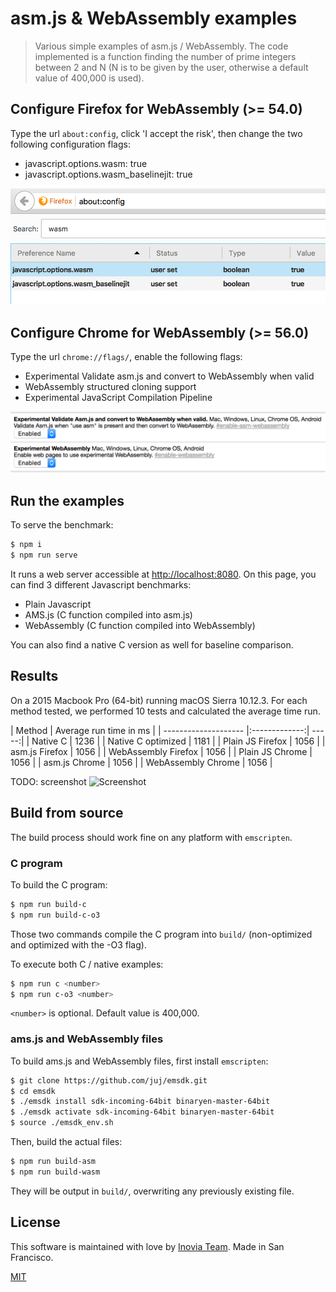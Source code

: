 # asm.js & WebAssembly examples

> Various simple examples of asm.js / WebAssembly. The code implemented is a function finding the number of prime integers between 2 and N (N is to be given by the user, otherwise a default value of 400,000 is used).

## Configure Firefox for WebAssembly (>= 54.0)

Type the url `about:config`, click 'I accept the risk', then change the two following configuration flags:

- javascript.options.wasm: true
- javascript.options.wasm_baselinejit: true

<img src="https://github.com/rpellerin/webassembly-experiments/blob/master/public/ff-wasm-activate.png" alt="Screenshot" width="600" />


## Configure Chrome for WebAssembly (>= 56.0)

Type the url `chrome://flags/`, enable the following flags:

- Experimental Validate asm.js and convert to WebAssembly when valid
- WebAssembly structured cloning support
- Experimental JavaScript Compilation Pipeline

<img src="https://github.com/rpellerin/webassembly-experiments/blob/master/public/chrome-wasm-activate.png" alt="Screenshot" width="700" />


## Run the examples

To serve the benchmark:
```bash
$ npm i
$ npm run serve
```


It runs a web server accessible at [http://localhost:8080](http://localhost:8080). On this page, you can find 3 different Javascript benchmarks:

- Plain Javascript
- AMS.js (C function compiled into asm.js)
- WebAssembly (C function compiled into WebAssembly)


You can also find a native C version as well for baseline comparison.

## Results

On a 2015 Macbook Pro (64-bit) running macOS Sierra 10.12.3. For each method tested, we performed 10 tests and calculated the average time run.

| Method               | Average run time in ms |
| -------------------- |:-------------:| -----:|
| Native C             | 1236                  |
| Native C optimized   | 1181                  |
| Plain JS Firefox     | 1056                  |
| asm.js Firefox       | 1056                  |
| WebAssembly Firefox  | 1056                  |
| Plain JS Chrome     | 1056                  |
| asm.js Chrome        | 1056                  |
| WebAssembly Chrome   | 1056                  |

TODO: screenshot
![Screenshot](https://github.com/rpellerin/webassembly-experiments/blob/master/public/data/assets/screenshot.gif)

## Build from source

The build process should work fine on any platform with `emscripten`.

### C program

To build the C program:

```bash
$ npm run build-c
$ npm run build-c-o3
```

Those two commands compile the C program into `build/` (non-optimized and optimized with the -O3 flag).

To execute both C / native examples:

```bash
$ npm run c <number>
$ npm run c-o3 <number>
```

`<number>` is optional. Default value is 400,000.

### ams.js and WebAssembly files

To build ams.js and WebAssembly files, first install `emscripten`:

```bash
$ git clone https://github.com/juj/emsdk.git
$ cd emsdk
$ ./emsdk install sdk-incoming-64bit binaryen-master-64bit
$ ./emsdk activate sdk-incoming-64bit binaryen-master-64bit
$ source ./emsdk_env.sh
```

Then, build the actual files:

```bash
$ npm run build-asm
$ npm run build-wasm
```

They will be output in `build/`, overwriting any previously existing file.

## License

This software is  maintained with love by [Inovia Team](https://inovia-team.com).
Made in San Francisco.

[MIT](http://vjpr.mit-license.org)
